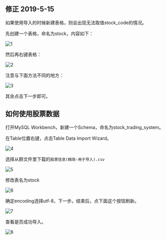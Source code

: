 ## 修正 2019-5-15

如果使用导入的时候新建表格，则会出现无法取值stock_code的情况。

先创建一个表格，命名为stock，内容如下：

![1](https://github.com/Great-Keith/SbockBradingBystem/blob/master/股票数据库/assets/1.png?raw=true)

然后再右键表格：

![2](https://github.com/Great-Keith/SbockBradingBystem/raw/master/股票数据库/assets/2.png)

注意与下面方法不同的地方：

![3](https://github.com/Great-Keith/SbockBradingBystem/raw/master/股票数据库/assets/3.png)

其余点击下一步即可。



## 如何使用股票数据

打开MySQL Workbench，新建一个Schema，命名为stock_trading_system。

在Table位置右键，点击Table Data Import Wizard。

![4](https://github.com/Great-Keith/SbockBradingBystem/raw/master/股票数据库/assets/4.png)

选择从群文件里下载的`股票信息(精简-用于导入).csv`

![5](https://github.com/Great-Keith/SbockBradingBystem/raw/master/股票数据库/assets/5.png)

修改表名为stock

![6](https://github.com/Great-Keith/SbockBradingBystem/raw/master/股票数据库/assets/6.png)

确定encoding选择utf-8，下一步。结束后，点下面这个按钮刷新。

![7](https://github.com/Great-Keith/SbockBradingBystem/raw/master/股票数据库/assets/7.png)

查看是否成功导入。

![8](https://github.com/Great-Keith/SbockBradingBystem/raw/master/股票数据库/assets/8.png)













